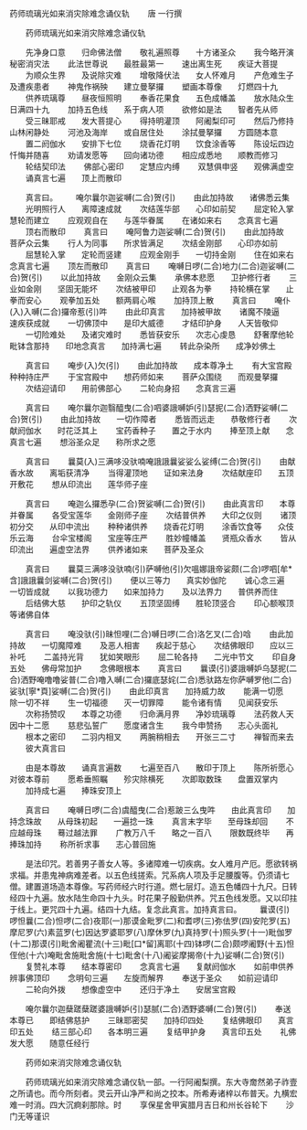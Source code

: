   药师琉璃光如来消灾除难念诵仪轨
　　唐 一行撰




　　药师琉璃光如来消灾除难念诵仪轨

　　先净身口意　　归命佛法僧
　　敬礼遍照尊　　十方诸圣众
　　我今略开演　　秘密消灾法
　　此法世尊说　　最胜最第一
　　速出离生死　　疾证大菩提
　　为顺众生界　　及说除灾难
　　增敬降伏法　　女人怀难月
　　产危难生子　　及遭疾患者
　　神鬼作祸殃　　建立曼拏攞
　　塑画本尊像　　灯燃四十九
　　供养琉璃尊　　昼夜恒照明
　　奉香花果食　　五色成幡盖
　　放水陆众生　　日满四十九
　　加持五色线　　系于病人项
　　欲修如是法　　智者先从师
　　受三昧耶戒　　发大菩提心
　　得持明灌顶　　阿阇梨印可
　　然后乃修持　　山林闲静处
　　河池及海岸　　或自居住处
　　涂拭曼拏攞　　方圆随本意
　　置二阏伽水　　安排下七位
　　烧香花灯明　　饮食涂香等
　　陈设坛四边　　忏悔并随喜
　　劝请发愿等　　回向诸功德
　　相应成悉地　　顺教而修习
　　轮结契印法
　　佛部心密印　　定慧应内缚
　　双慧俱申竖　　观佛满虚空
　　诵真言七遍　　顶上而散印

　　真言曰。
　　唵尔曩尔迦娑嚩(二合)贺(引)
　　由此加持故　　诸佛悉云集
　　光明照行人　　离障速成就
　　次结莲华部　　心印如前契
　　屈定轮入掌　　慧轮而建立
　　应观观自在　　与莲华眷属
　　在诸如来右　　念真言七遍
　　顶右而散印
　　真言曰
　　唵阿鲁力迦娑嚩(二合)贺(引)
　　由此加持故　　菩萨众云集
　　行人为同事　　所求皆满足
　　次结金刚部　　心印亦如前
　　屈慧轮入掌　　定轮而竖建
　　应观金刚手　　一切持金刚
　　住在如来右　　念真言七遍
　　顶左而散印
　　真言曰
　　唵嚩日啰(二合)地力(二合)迦娑嚩(二合)贺(引)
　　以此加持故　　金刚众云集
　　承佛本悲愿　　卫护修行者
　　三业如金刚　　坚固无能坏
　　次结被甲印　　止观各为拳
　　持轮横在掌　　止拳而安心
　　观拳加五处　　额两肩心喉
　　加持顶上散
　　真言曰
　　唵仆(入)入嚩(二合)攞帝惹(引)吽
　　由此印真言　　加持被甲故
　　诸魔不陵逼　　速疾获成就
　　一切佛顶中　　是印大威德
　　才结印护身　　人天皆敬仰
　　一切险难处　　及诸灾难时
　　悉皆获安乐　　次志心虔恳
　　舒奢摩他轮　　毗钵含那持　　印地念真言　　加持满七遍
　　转此杂染所　　成净妙佛土

　　真言曰
　　唵步(入)欠(引)
　　由此加持故　　成本尊净土
　　有大宝宫殿　　种种持庄严
　　于宝宫殿中　　想药师如来
　　菩萨众围绕　　而观曼拏攞
　　次结迎请印　　用前佛部心
　　二轮向身招　　念真言三遍

　　真言曰
　　唵尔曩尔迦翳醯曳(二合)呬婆誐嚩妒(引)瑟抳(二合)洒野娑嚩(二合)贺(引)
　　由此加持故　　一切作障者
　　悉皆而远走　　恭敬修行者
　　次献阏伽水　　时花泛其上
　　宝药香种子　　置之于水内
　　捧至顶上献　　念真言七遍
　　想浴圣众足　　称所求之愿

　　真言曰
　　曩莫(入)三满哆没驮喃唵誐誐曩娑娑么娑缚(二合)贺(引)
　　由献香水故　　离垢获清净
　　当得灌顶地　　证如来法身
　　次结献座印　　五顶开敷花
　　想从印流出　　莲华师子座

　　真言曰
　　唵迦么攞悉孕(二合)贺娑嚩(二合)贺(引)
　　由此真言印　　本尊并眷属
　　各受宝莲华　　金刚师子座
　　次结普供养　　大印之仪则
　　诸顶初分交　　从印中流出
　　种种诸供养　　烧香花灯明
　　涂香饮食等　　众伎乐云海
　　台伞宝楼阁　　宝座等庄严
　　胜妙幢幡盖　　贤瓶众香水
　　皆从印流出　　遍虚空法界
　　供养诸如来　　菩萨及圣众

　　真言曰
　　曩莫三满哆没驮喃(引)萨嚩他(引)欠嗢娜誐帝娑颇(二合)啰呬[牟*含]誐誐曩剑娑嚩(二合)贺(引)
　　便以三等力　　真实妙伽陀
　　诚心念三遍　　一切皆成就
　　以我功德力　　如来加持力
　　及以法界力　　普供养而住
　　后结佛大慈　　护印之轨仪
　　五顶坚固缚　　胜轮顶竖合
　　印心额喉顶　　等诸佛自体

　　真言曰
　　唵没驮(引)昧怛哩(二合)嚩日啰(二合)洛乞叉(二合)唅
　　由此加持故　　一切魔障难
　　及恶人相害　　疾起于慈心
　　次结佛眼印　　应以三补吒
　　二盖持光背　　犹如笑眼形
　　屈二轮各持　　二光中节文
　　印自身五处　　佛母常加护
　　念佛眼根本
　　真言曰
　　曩谟(引)婆誐嚩妒乌瑟抳(二合)洒野唵噜噜娑普(二合)噜入嚩(二合)攞底瑟姹(二合)悉驮路左你萨嚩罗他(二合)娑驮[寧*頁]娑嚩(二合)贺(引)
　　由此印真言　　加持威力故
　　能满一切愿　　除一切不祥
　　生一切福德　　灭一切罪障
　　能令诸有情　　见闻获安乐
　　次称扬赞叹　　本尊之功德
　　归命满月界　　净妙琉璃尊
　　法药救人天　　因中十二愿
　　慈悲弘誓广　　愿度诸含生
　　我今申赞扬　　志心头面礼
　　根本之密印　　二羽内相叉
　　两腕稍相去　　开张三二寸
　　禅智而来去
　　彼大真言曰
　　





　　由是本尊故　　诵真言遍数
　　七遍至百八　　散印于顶上
　　陈所祈愿心　　对彼本尊前
　　愿希垂照瞩　　殄灾除横死
　　次即取数珠　　盘置双掌内
　　加持成七遍　　捧珠安顶上

　　真言曰
　　唵嚩日啰(二合)虞醯曳(二合)惹跛三么曳吽　　由此真言印　　加持念珠故　　从母珠初起　　一遍捻一珠
　　真言末字毕　　至母珠却回
　　不应越母珠　　蓦过越法罪
　　广教万八千　　略之一百八
　　限数既终毕　　再捧珠加持
　　称所祈求事　　志心普回施

　　是法印咒。若善男子善女人等。多诸障难一切疾病。女人难月产厄。愿欲转祸求福。并患鬼神病难差者。以五色线搓索。咒系病人项及手足腰腹等。仍须请七僧。建置道场造本尊像。写药师经六时行道。燃七层灯。造五色幡四十九尺。日转经四十九遍。放水陆生命四十九头。时花果子殷勤供养。咒五色线发愿。又以印拄于线上。更咒四十九遍。结四十九结。复念此真言。加持真言曰。
　　曩谟(引)啰怛曩(二合)怛啰(二合)夜耶(一)那谟金毗罗(二)和耆啰(三)弥佉罗(四)安陀罗(五)摩尼罗(六)素蓝罗(七)因达罗婆耶罗(八)摩休罗(九)真持罗(十)照头罗(十一)毗伽罗(十二)那谟(引)毗舍阇瞿流(十三)毗[口*留]离耶(十四)钵啰(二合)颇啰阇野(十五)怛侄他(十六)唵毗舍施毗舍施(十七)毗舍(十八)阇娑摩揭帝(十九)娑嚩(二合)贺(引)
　　复赞礼本尊　　结本尊密印
　　念真言七遍　　复献阏伽水
　　如前申供养　　辨事佛顶印
　　念明句三遍　　左旋而解界
　　奉送于圣众　　如前迎请印
　　二轮向外拨　　想像虚空中
　　还归于净土　　安居宝宫殿

　　唵尔曩尔迦蘖蹉蘖蹉婆誐嚩妒(引)瑟腻(二合)洒野婆嚩(二合)贺(引)
　　奉送本尊已　　即结佛慈护
　　三昧耶密契　　加持印四处
　　复结佛眼印　　真言印五处
　　结三部心印　　各本明三遍
　　复结甲护身　　真言印五处
　　礼佛发大愿　　随意任经行

　　药师如来消灾除难念诵仪轨

　　药师琉璃光如来消灾除难念诵仪轨一部。一行阿阇梨撰。东大寺奝然弟子祚壹之所请也。而今所刻者。灵云开山净严和尚之挍本。所希寿诸梓以布普天。九横宏难一时消。四大沉痾刹那除。时
　　享保星舍甲寅腊月吉日和州长谷轮下
　　沙门无等谨识

